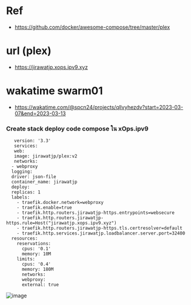 # Ref 
- https://github.com/docker/awesome-compose/tree/master/plex

# url (plex)
- https://jirawatjp.xops.ipv9.xyz

# wakatime swarm01
- https://wakatime.com/@spcn24/projects/qllvyhezdv?start=2023-03-07&end=2023-03-13

### Create stack deploy code compose ใน xOps.ipv9
       version: '3.3' 
       services:
       web: 
       image: jirawatjp/plex:v2
       networks: 
      - webproxy 
      logging:
      driver: json-file
      container_name: jirawatjp
      deploy: 
      replicas: 1 
      labels: 
        - traefik.docker.network=webproxy
        - traefik.enable=true
        - traefik.http.routers.jirawatjp-https.entrypoints=websecure 
        - traefik.http.routers.jirawatjp-https.rule=Host("jirawatjp.xops.ipv9.xyz")
        - traefik.http.routers.jirawatjp-https.tls.certresolver=default
        - traefik.http.services.jirawatjp.loadbalancer.server.port=32400
      resources: 
        reservations: 
          cpus: '0.1'
          memory: 10M
        limits: 
          cpus: '0.4'
          memory: 180M
          networks: 
          webproxy: 
          external: true

![image](https://user-images.githubusercontent.com/119155285/224614209-293504a5-7032-4781-a591-7d09c21e0836.png)

